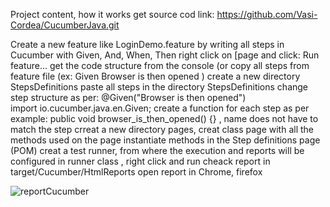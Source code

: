 Project content, how it works
get source cod link: https://github.com/Vasi-Cordea/CucumberJava.git

Create a new feature like LoginDemo.feature by writing all steps in Cucumber with Given, And, When, Then
right click on [page and click: Run feature...
get the code structure from the console (or copy all steps from feature file (ex:   Given Browser is  then opened )
create a new  directory StepsDefinitions
paste all steps in the directory StepsDefinitions
change step structure as per: @Given("Browser is  then opened")  
import io.cucumber.java.en.Given;
create a function for each step as per example: public void browser_is_then_opened() {} , name does not have to match the step
crreat a new directory pages, 
creat class page with all the methods used on the page
instantiate methods in the Step definitions page (POM)
creat a test runner, from where the execution and reports will be configured
in runner class , right click and run
cheack report in target/Cucumber/HtmlReports
open report in Chrome, firefox

![reportCucumber](https://github.com/Vasi-Cordea/CucumberJava/assets/150058199/fe661222-5281-4fdc-ae32-e3ec0dcf3fac)
